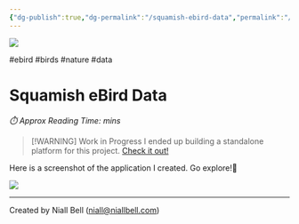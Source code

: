 ```yaml
---
{"dg-publish":true,"dg-permalink":"/squamish-ebird-data","permalink":"/squamish-ebird-data/","title":"Squamish eBird Data","hide":true,"tags":["ebird","Birds","nature","data"],"noteIcon":"1","created":"2025-03-16T17:10:00.315-07:00","updated":"2025-10-27T13:38:32.544-07:00"}
---
```


![](https://i.imgur.com/XaKZYYT.jpeg)

#ebird #birds #nature #data
# Squamish eBird Data
<p id="reading-time" style="font-style: italic;">⏱️ Approx Reading Time:  <span id="inserted-text"></span> mins</p>

>[!WARNING] Work in Progress
>I ended up building a standalone platform for this project. [Check it out!](https://nature-squamish-mbc.vercel.app)

Here is a screenshot of the application I created. Go explore!🦅

![](https://i.imgur.com/K8iO3Q6.png)


---
Created by Niall Bell (niall@niallbell.com)
